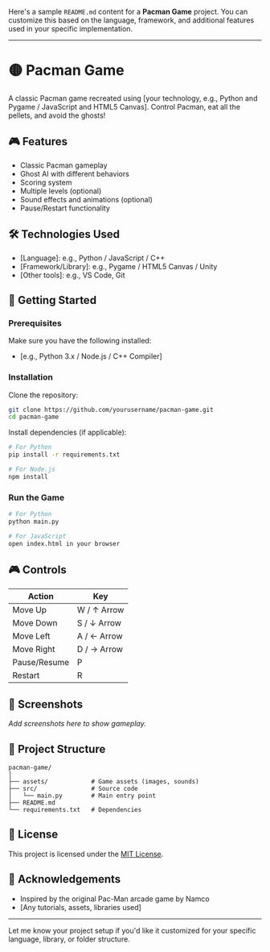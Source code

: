 Here's a sample `README.md` content for a **Pacman Game** project. You can customize this based on the language, framework, and additional features used in your specific implementation.

---

# 🟡 Pacman Game

A classic Pacman game recreated using \[your technology, e.g., Python and Pygame / JavaScript and HTML5 Canvas]. Control Pacman, eat all the pellets, and avoid the ghosts!

## 🎮 Features

* Classic Pacman gameplay
* Ghost AI with different behaviors
* Scoring system
* Multiple levels (optional)
* Sound effects and animations (optional)
* Pause/Restart functionality

## 🛠️ Technologies Used

* \[Language]: e.g., Python / JavaScript / C++
* \[Framework/Library]: e.g., Pygame / HTML5 Canvas / Unity
* \[Other tools]: e.g., VS Code, Git

## 🚀 Getting Started

### Prerequisites

Make sure you have the following installed:

* \[e.g., Python 3.x / Node.js / C++ Compiler]

### Installation

Clone the repository:

```bash
git clone https://github.com/yourusername/pacman-game.git
cd pacman-game
```

Install dependencies (if applicable):

```bash
# For Python
pip install -r requirements.txt

# For Node.js
npm install
```

### Run the Game

```bash
# For Python
python main.py

# For JavaScript
open index.html in your browser
```

## 🎮 Controls

| Action       | Key         |
| ------------ | ----------- |
| Move Up      | W / ↑ Arrow |
| Move Down    | S / ↓ Arrow |
| Move Left    | A / ← Arrow |
| Move Right   | D / → Arrow |
| Pause/Resume | P           |
| Restart      | R           |

## 📸 Screenshots

*Add screenshots here to show gameplay.*

## 📂 Project Structure

```text
pacman-game/
│
├── assets/            # Game assets (images, sounds)
├── src/               # Source code
│   └── main.py        # Main entry point
├── README.md
└── requirements.txt   # Dependencies
```

## 📄 License

This project is licensed under the [MIT License](LICENSE).

## 🙌 Acknowledgements

* Inspired by the original Pac-Man arcade game by Namco
* \[Any tutorials, assets, libraries used]

---

Let me know your project setup if you'd like it customized for your specific language, library, or folder structure.

